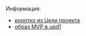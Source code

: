 Информация:
- [коротко из Цели проекта](https://github.com/bpmbpm/SemanticBPM/tree/main?tab=readme-ov-file#mvp)
- [образ MVP в upd1](https://github.com/bpmbpm/SemanticBPM/blob/main/ontology/smer44/README.md#mvp)
